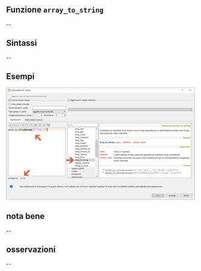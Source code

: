 ## Funzione `array_to_string`

--

## Sintassi

--

## Esempi

<img src="/img/arrays/array_to_string/array_to_string1.png">

## nota bene

--

## osservazioni

--